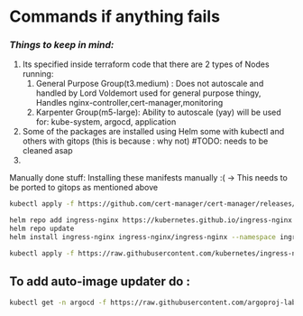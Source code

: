 # Commands if anything fails 

### *Things to keep in mind:*
1. Its specified inside terraform code that there are 2 types of Nodes running: 
    1. General Purpose Group(t3.medium) : Does not autoscale and handled by Lord Voldemort used for general purpose thingy, Handles nginx-controller,cert-manager,monitoring
    2. Karpenter Group(m5-large): Ability to autoscale (yay) will be used for: kube-system, argocd, application
2. Some of the packages are installed using Helm some with kubectl and others with gitops (this is because : why not) #TODO: needs to be cleaned asap
3. 

Manually done stuff: Installing these manifests manually :(  -> This needs to be ported to gitops as mentioned above

```sh
kubectl apply -f https://github.com/cert-manager/cert-manager/releases/download/v1.13.3/cert-manager.yaml
```


```sh
helm repo add ingress-nginx https://kubernetes.github.io/ingress-nginx
helm repo update
helm install ingress-nginx ingress-nginx/ingress-nginx --namespace ingress-nginx --create-namespace
```


```sh
kubectl apply -f https://raw.githubusercontent.com/kubernetes/ingress-nginx/controller-v1.12.1/deploy/static/provider/aws/deploy.yaml
```

## To add auto-image updater do : 

```sh
kubectl get -n argocd -f https://raw.githubusercontent.com/argoproj-labs/argocd-image-updater/stable/manifests/install.yaml
```
